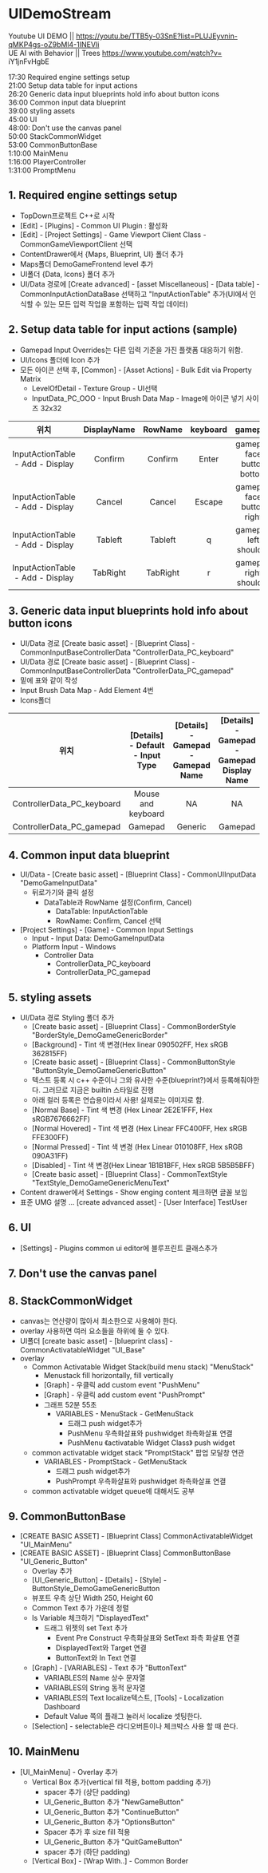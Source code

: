 # UIDemoStream
Youtube UI DEMO || https://youtu.be/TTB5y-03SnE?list=PLUJEyvnin-qMKP4gs-oZ9bMl4-1INEVIi<br/>
UE AI with Behavior || Trees https://www.youtube.com/watch?v= iY1jnFvHgbE

17:30 Required engine settings setup <br/>
21:00 Setup data table for input actions <br/>
26:20 Generic data input blueprints hold info about button icons <br/>
36:00 Common input data blueprint <br/>
39:00 styling assets <br/>
45:00 UI <br/>
48:00: Don't use the canvas panel <br/>
50:00 StackCommonWidget <br/>
53:00 CommonButtonBase <br/>
1:10:00 MainMenu <br/>
1:16:00 PlayerController <br/>
1:31:00 PromptMenu <br/>


## 1. Required engine settings setup <br/>
  * TopDown프로젝트 C++로 시작
  * [Edit] - [Plugins] - Common UI Plugin : 활성화
  * [Edit] - [Project Settings] - Game Viewport Client Class - CommonGameViewportClient 선택
  * ContentDrawer에서 {Maps, Blueprint, UI} 폴더 추가
  * Maps폴더 DemoGameFrontend level 추가
  * UI폴더 {Data, Icons} 폴더 추가
  * UI/Data 경로에 [Create advanced] - [asset Miscellaneous] - [Data table] - CommonInputActionDataBase 선택하고 "InputActionTable" 추가(UI에서 인식할 수 있는 모든 입력 작업을 포함하는 입력 작업 데이터)

## 2. Setup data table for input actions (sample)<br/>
  * Gamepad Input Overrides는 다른 입력 기준을 가진 플랫폼 대응하기 위함.
  * UI/Icons 폴더에 Icon 추가
  * 모든 아이콘 선택 후, [Common] - [Asset Actions] - Bulk Edit via Property Matrix 
    * LevelOfDetail - Texture Group - UI선택
    * InputData_PC_OOO - Input Brush Data Map - Image에 아이콘 넣기 사이즈 32x32
  
|위치|DisplayName|RowName|keyboard|gamepad|
|:---:|:---:|:---:|:---:|:---:|
|InputActionTable - Add - Display|Confirm|Confirm|Enter|gamepad face button bottom|
|InputActionTable - Add - Display|Cancel|Cancel|Escape|gamepad face button right|
|InputActionTable - Add - Display|Tableft|Tableft|q|gamepad left shoulder|
|InputActionTable - Add - Display|TabRight|TabRight|r|gamepad right shoulder|

## 3. Generic data input blueprints hold info about button icons <br/>
  * UI/Data 경로 [Create basic asset] - [Blueprint Class] - CommonInputBaseControllerData  "ControllerData_PC_keyboard"
  * UI/Data 경로 [Create basic asset] - [Blueprint Class] - CommonInputBaseControllerData  "ControllerData_PC_gamepad"
  * 밑에 표와 같이 작성
  * Input Brush Data Map - Add Element 4번
  * Icons폴더

|위치|[Details] - Default - Input Type|[Details] - Gamepad - Gamepad Name|[Details] - Gamepad - Gamepad Display Name|[Details] - Gamepad - Gamepad Platform Name|
|:---:|:---:|:---:|:---:|:---:|
|ControllerData_PC_keyboard|Mouse and keyboard|NA|NA|NA|
|ControllerData_PC_gamepad|Gamepad|Generic|Gamepad|Windows|

## 4. Common input data blueprint <br/>
 * UI/Data - [Create basic asset] - [Blueprint Class] - CommonUIInputData "DemoGameInputData"
   * 뒤로가기와 클릭 설정
     * DataTable과 RowName 설정(Confirm, Cancel)
       * DataTable: InputActionTable
       * RowName: Confirm, Cancel 선택 
 * [Project Settings] - [Game] - Common Input Settings
   * Input - Input Data: DemoGameInputData
   * Platform Input - Windows
     * Controller Data
       * ControllerData_PC_keyboard
       * ControllerData_PC_gamepad  

## 5. styling assets <br/>
  * UI/Data 경로 Styling 폴더 추가
    *  [Create basic asset] - [Blueprint Class] - CommonBorderStyle "BorderStyle_DemoGameGenericBorder"
      * [Background] - Tint 색 변경(Hex linear 090502FF, Hex sRGB 362815FF)   
    *  [Create basic asset] - [Blueprint Class] - CommonButtonStyle "ButtonStyle_DemoGameGenericButton"
      * 텍스트 등록 시 c++ 수준이나 그와 유사한 수준(blueprint?)에서 등록해줘야한다. 그러므로 지금은 builtin 스타일로 진행
      * 아래 컬러 등록은 연습용이라서 사용! 실제로는 이미지로 함.
      * [Normal Base] - Tint 색 변경 (Hex Linear 2E2E1FFF, Hex sRGB7676662FF)
      * [Normal Hovered] - Tint 색 변경 (Hex Linear FFC400FF, Hex sRGB FFE300FF)
      * [Normal Pressed] - Tint 색 변경 (Hex Linear 010108FF, Hex sRGB 090A31FF)
      * [Disabled] - Tint 색 변경(Hex Linear 1B1B1BFF, Hex sRGB 5B5B5BFF)
    *  [Create basic asset] - [Blueprint Class] - CommonTextStyle "TextStyle_DemoGameGenericMenuText"
  * Content drawer에서 Settings - Show enging content 체크하면 글꼴 보임
  * 표준 UMG 설명 ... [create advanced asset] - [User Interface] TestUser

## 6. UI
   * [Settings] - Plugins common ui editor에 블루프린트 클래스추가

## 7. Don't use the canvas panel <br/>
## 8. StackCommonWidget <br/>
  * canvas는 연산량이 많아서 최소한으로 사용해야 한다.
  * overlay 사용하면 여러 요소들을 하위에 둘 수 있다.
  * UI폴더 [create basic asset] - [blueprint class] - CommonActivatableWidget "UI_Base"
  * overlay
    * Common Activatable Widget Stack(build menu stack) "MenuStack"
      * Menustack fill horizontally, fill vertically
      * [Graph] - 우클릭 add custom event "PushMenu"
      * [Graph] - 우클릭 add custom event "PushPrompt"
      * 그래프 52분 55초
        * VARIABLES - MenuStack - GetMenuStack
          * 드래그 push widget추가
          * PushMenu 우측화살표와 pushwidget 좌측화살표 연결
          * PushMenu 《activatable Widget Class》 push widget
    * common activatable widget stack "PromptStack" 팝업 모달창 연관
      * VARIABLES - PromptStack - GetMenuStack
        * 드래그 push widget추가
        * PushPrompt 우측화살표와 pushwidget 좌측화살표 연결
    * common activatable widget queue에 대해서도 공부

## 9. CommonButtonBase <br/>
  * [CREATE BASIC ASSET] - [Blueprint Class] CommonActivatableWidget "UI_MainMenu"
  * [CREATE BASIC ASSET] - [Blueprint Class] CommonButtonBase "UI_Generic_Button"
    * Overlay 추가
    * [UI_Generic_Button] - [Details] - [Style] - ButtonStyle_DemoGameGenericButton
    * 뷰포트 우측 상단 Width 250, Height 60
    * Common Text 추가 가운데 정렬
    * Is Variable 체크하기 "DisplayedText"
      * 드래그 위젯의 set Text 추가
        * Event Pre Construct 우측화살표와 SetText 좌측 화살표 연결
        * DisplayedText와 Target 연결
        * ButtonText와 In Text 연결
    * [Graph] - [VARIABLES] - Text 추가 "ButtonText"
      * VARIABLES의 Name 상수 문자열
      * VARIABLES의 String 동적 문자열
      * VARIABLES의 Text localize텍스트, [Tools] - Localization Dashboard
      * Default Value 쪽의 플래그 눌러서 localize 셋팅한다.
    * [Selection] - selectable은 라디오버튼이나 체크박스 사용 할 때 쓴다.

## 10. MainMenu <br/>
  * [UI_MainMenu] - Overlay 추가
    * Vertical Box 추가(vertical fill 적용, bottom padding 추가) 
      * spacer 추가 (상단 padding) 
      * UI_Generic_Button 추가 "NewGameButton"
      * UI_Generic_Button 추가 "ContinueButton"
      * UI_Generic_Button 추가 "OptionsButton"
      * Spacer 추가 후 size fill 적용
      * UI_Generic_Button 추가 "QuitGameButton"
      * spacer 추가 (하단 padding)
    * [Vertical Box] - [Wrap With..] - Common Border
